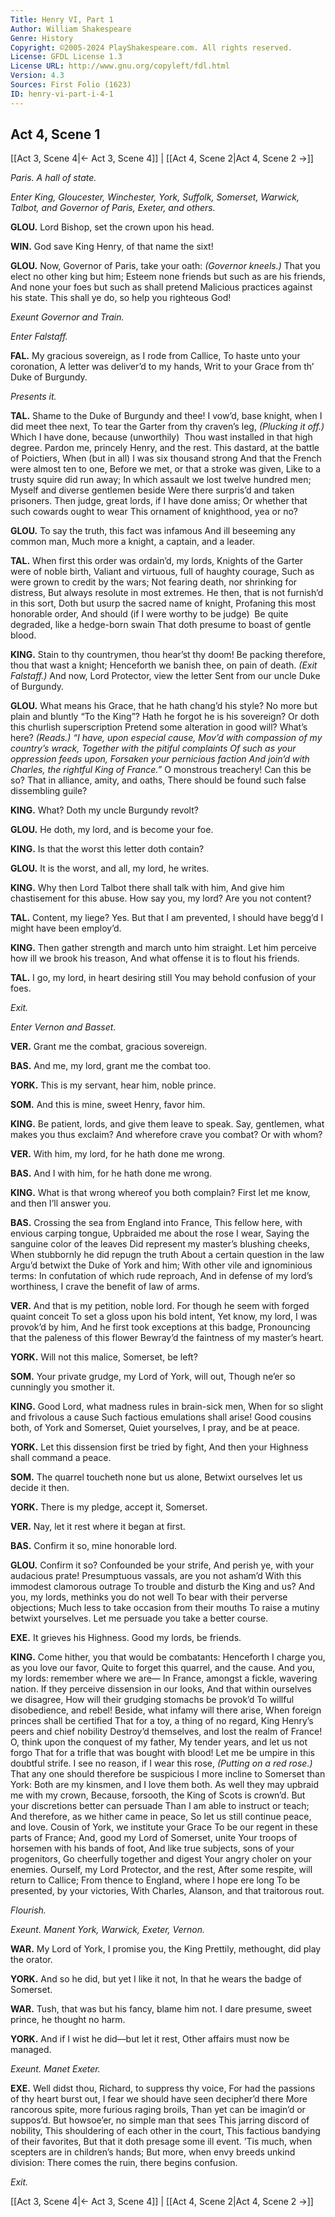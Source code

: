 ```yaml
---
Title: Henry VI, Part 1
Author: William Shakespeare
Genre: History
Copyright: ©2005-2024 PlayShakespeare.com. All rights reserved.
License: GFDL License 1.3
License URL: http://www.gnu.org/copyleft/fdl.html
Version: 4.3
Sources: First Folio (1623)
ID: henry-vi-part-i-4-1
---
```


## Act 4, Scene 1
[[Act 3, Scene 4|← Act 3, Scene 4]] | [[Act 4, Scene 2|Act 4, Scene 2 →]]

*Paris. A hall of state.*

*Enter King, Gloucester, Winchester, York, Suffolk, Somerset, Warwick, Talbot, and Governor of Paris, Exeter, and others.*

**GLOU.**
Lord Bishop, set the crown upon his head.

**WIN.**
God save King Henry, of that name the sixt!

**GLOU.**
Now, Governor of Paris, take your oath:
*(Governor kneels.)*
That you elect no other king but him;
Esteem none friends but such as are his friends,
And none your foes but such as shall pretend
Malicious practices against his state.
This shall ye do, so help you righteous God!

*Exeunt Governor and Train.*

*Enter Falstaff.*

**FAL.**
My gracious sovereign, as I rode from Callice,
To haste unto your coronation,
A letter was deliver’d to my hands,
Writ to your Grace from th’ Duke of Burgundy.

*Presents it.*

**TAL.**
Shame to the Duke of Burgundy and thee!
I vow’d, base knight, when I did meet thee next,
To tear the Garter from thy craven’s leg,
*(Plucking it off.)*
Which I have done, because (unworthily) 
Thou wast installed in that high degree.
Pardon me, princely Henry, and the rest.
This dastard, at the battle of Poictiers,
When (but in all) I was six thousand strong
And that the French were almost ten to one,
Before we met, or that a stroke was given,
Like to a trusty squire did run away;
In which assault we lost twelve hundred men;
Myself and diverse gentlemen beside
Were there surpris’d and taken prisoners.
Then judge, great lords, if I have done amiss;
Or whether that such cowards ought to wear
This ornament of knighthood, yea or no?

**GLOU.**
To say the truth, this fact was infamous
And ill beseeming any common man,
Much more a knight, a captain, and a leader.

**TAL.**
When first this order was ordain’d, my lords,
Knights of the Garter were of noble birth,
Valiant and virtuous, full of haughty courage,
Such as were grown to credit by the wars;
Not fearing death, nor shrinking for distress,
But always resolute in most extremes.
He then, that is not furnish’d in this sort,
Doth but usurp the sacred name of knight,
Profaning this most honorable order,
And should (if I were worthy to be judge) 
Be quite degraded, like a hedge-born swain
That doth presume to boast of gentle blood.

**KING.**
Stain to thy countrymen, thou hear’st thy doom!
Be packing therefore, thou that wast a knight;
Henceforth we banish thee, on pain of death.
*(Exit Falstaff.)*
And now, Lord Protector, view the letter
Sent from our uncle Duke of Burgundy.

**GLOU.**
What means his Grace, that he hath chang’d his style?
No more but plain and bluntly “To the King”?
Hath he forgot he is his sovereign?
Or doth this churlish superscription
Pretend some alteration in good will?
What’s here?
*(Reads.)*
*“I have, upon especial cause,*
*Mov’d with compassion of my country’s wrack,*
*Together with the pitiful complaints*
*Of such as your oppression feeds upon,*
*Forsaken your pernicious faction*
*And join’d with Charles, the rightful King of France.”*
O monstrous treachery! Can this be so?
That in alliance, amity, and oaths,
There should be found such false dissembling guile?

**KING.**
What? Doth my uncle Burgundy revolt?

**GLOU.**
He doth, my lord, and is become your foe.

**KING.**
Is that the worst this letter doth contain?

**GLOU.**
It is the worst, and all, my lord, he writes.

**KING.**
Why then Lord Talbot there shall talk with him,
And give him chastisement for this abuse.
How say you, my lord? Are you not content?

**TAL.**
Content, my liege? Yes. But that I am prevented,
I should have begg’d I might have been employ’d.

**KING.**
Then gather strength and march unto him straight.
Let him perceive how ill we brook his treason,
And what offense it is to flout his friends.

**TAL.**
I go, my lord, in heart desiring still
You may behold confusion of your foes.

*Exit.*

*Enter Vernon and Basset.*

**VER.**
Grant me the combat, gracious sovereign.

**BAS.**
And me, my lord, grant me the combat too.

**YORK.**
This is my servant, hear him, noble prince.

**SOM.**
And this is mine, sweet Henry, favor him.

**KING.**
Be patient, lords, and give them leave to speak.
Say, gentlemen, what makes you thus exclaim?
And wherefore crave you combat? Or with whom?

**VER.**
With him, my lord, for he hath done me wrong.

**BAS.**
And I with him, for he hath done me wrong.

**KING.**
What is that wrong whereof you both complain?
First let me know, and then I’ll answer you.

**BAS.**
Crossing the sea from England into France,
This fellow here, with envious carping tongue,
Upbraided me about the rose I wear,
Saying the sanguine color of the leaves
Did represent my master’s blushing cheeks,
When stubbornly he did repugn the truth
About a certain question in the law
Argu’d betwixt the Duke of York and him;
With other vile and ignominious terms:
In confutation of which rude reproach,
And in defense of my lord’s worthiness,
I crave the benefit of law of arms.

**VER.**
And that is my petition, noble lord.
For though he seem with forged quaint conceit
To set a gloss upon his bold intent,
Yet know, my lord, I was provok’d by him,
And he first took exceptions at this badge,
Pronouncing that the paleness of this flower
Bewray’d the faintness of my master’s heart.

**YORK.**
Will not this malice, Somerset, be left?

**SOM.**
Your private grudge, my Lord of York, will out,
Though ne’er so cunningly you smother it.

**KING.**
Good Lord, what madness rules in brain-sick men,
When for so slight and frivolous a cause
Such factious emulations shall arise!
Good cousins both, of York and Somerset,
Quiet yourselves, I pray, and be at peace.

**YORK.**
Let this dissension first be tried by fight,
And then your Highness shall command a peace.

**SOM.**
The quarrel toucheth none but us alone,
Betwixt ourselves let us decide it then.

**YORK.**
There is my pledge, accept it, Somerset.

**VER.**
Nay, let it rest where it began at first.

**BAS.**
Confirm it so, mine honorable lord.

**GLOU.**
Confirm it so? Confounded be your strife,
And perish ye, with your audacious prate!
Presumptuous vassals, are you not asham’d
With this immodest clamorous outrage
To trouble and disturb the King and us?
And you, my lords, methinks you do not well
To bear with their perverse objections;
Much less to take occasion from their mouths
To raise a mutiny betwixt yourselves.
Let me persuade you take a better course.

**EXE.**
It grieves his Highness. Good my lords, be friends.

**KING.**
Come hither, you that would be combatants:
Henceforth I charge you, as you love our favor,
Quite to forget this quarrel, and the cause.
And you, my lords: remember where we are⁠—
In France, amongst a fickle, wavering nation.
If they perceive dissension in our looks,
And that within ourselves we disagree,
How will their grudging stomachs be provok’d
To willful disobedience, and rebel!
Beside, what infamy will there arise,
When foreign princes shall be certified
That for a toy, a thing of no regard,
King Henry’s peers and chief nobility
Destroy’d themselves, and lost the realm of France!
O, think upon the conquest of my father,
My tender years, and let us not forgo
That for a trifle that was bought with blood!
Let me be umpire in this doubtful strife.
I see no reason, if I wear this rose,
*(Putting on a red rose.)*
That any one should therefore be suspicious
I more incline to Somerset than York:
Both are my kinsmen, and I love them both.
As well they may upbraid me with my crown,
Because, forsooth, the King of Scots is crown’d.
But your discretions better can persuade
Than I am able to instruct or teach;
And therefore, as we hither came in peace,
So let us still continue peace, and love.
Cousin of York, we institute your Grace
To be our regent in these parts of France;
And, good my Lord of Somerset, unite
Your troops of horsemen with his bands of foot,
And like true subjects, sons of your progenitors,
Go cheerfully together and digest
Your angry choler on your enemies.
Ourself, my Lord Protector, and the rest,
After some respite, will return to Callice;
From thence to England, where I hope ere long
To be presented, by your victories,
With Charles, Alanson, and that traitorous rout.

*Flourish.*

*Exeunt. Manent York, Warwick, Exeter, Vernon.*

**WAR.**
My Lord of York, I promise you, the King
Prettily, methought, did play the orator.

**YORK.**
And so he did, but yet I like it not,
In that he wears the badge of Somerset.

**WAR.**
Tush, that was but his fancy, blame him not.
I dare presume, sweet prince, he thought no harm.

**YORK.**
And if I wist he did—but let it rest,
Other affairs must now be managed.

*Exeunt. Manet Exeter.*

**EXE.**
Well didst thou, Richard, to suppress thy voice,
For had the passions of thy heart burst out,
I fear we should have seen decipher’d there
More rancorous spite, more furious raging broils,
Than yet can be imagin’d or suppos’d.
But howsoe’er, no simple man that sees
This jarring discord of nobility,
This shouldering of each other in the court,
This factious bandying of their favorites,
But that it doth presage some ill event.
’Tis much, when scepters are in children’s hands;
But more, when envy breeds unkind division:
There comes the ruin, there begins confusion.

*Exit.*

[[Act 3, Scene 4|← Act 3, Scene 4]] | [[Act 4, Scene 2|Act 4, Scene 2 →]]